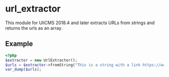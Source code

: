 # url_extractor

This module for UliCMS 2018.4 and later extracts URLs from
strings and returns the urls as an array.

## Example

```php
<?php
$extractor = new UrlExtractor();
$urls = $extractor->fromString("This is a string with a link https://www.google.de");
var_dump($urls);
```
